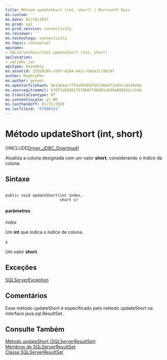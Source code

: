 ```yaml
---
title: Método updateShort (int, short) | Microsoft Docs
ms.custom: ''
ms.date: 01/19/2017
ms.prod: sql
ms.prod_service: connectivity
ms.reviewer: ''
ms.technology: connectivity
ms.topic: conceptual
apiname:
- SQLServerResultSet.updateShort (int, short)
apilocation:
- sqljdbc.jar
apitype: Assembly
ms.assetid: 155b9189-cb97-4264-b42c-bbda1c7d624f
author: MightyPen
ms.author: genemi
ms.openlocfilehash: 9e146aacff54a934687b57d6b971e02c14d38e0a
ms.sourcegitcommit: b78f7ab9281f570b87f96991ebd9a095812cc546
ms.translationtype: HT
ms.contentlocale: pt-BR
ms.lasthandoff: 01/31/2020
ms.locfileid: "67998331"
---
```

# <a name="updateshort-method-int-short"></a>Método updateShort (int, short)
[!INCLUDE[Driver_JDBC_Download](../../../includes/driver_jdbc_download.md)]

  Atualiza a coluna designada com um valor **short**, considerando o índice da coluna.  
  
## <a name="syntax"></a>Sintaxe  
  
```  
  
public void updateShort(int index,  
                        short x)  
```  
  
#### <a name="parameters"></a>parâmetros  
 *index*  
  
 Um **int** que indica o índice de coluna.  
  
 *x*  
  
 Um valor **short**.  
  
## <a name="exceptions"></a>Exceções  
 [SQLServerException](../../../connect/jdbc/reference/sqlserverexception-class.md)  
  
## <a name="remarks"></a>Comentários  
 Esse método updateShort é especificado pelo método updateShort na interface java.sql.ResultSet.  
  
## <a name="see-also"></a>Consulte Também  
 [Método updateShort &#40;SQLServerResultSet&#41;](../../../connect/jdbc/reference/updateshort-method-sqlserverresultset.md)   
 [Membros de SQLServerResultSet](../../../connect/jdbc/reference/sqlserverresultset-members.md)   
 [Classe SQLServerResultSet](../../../connect/jdbc/reference/sqlserverresultset-class.md)  
  
  
